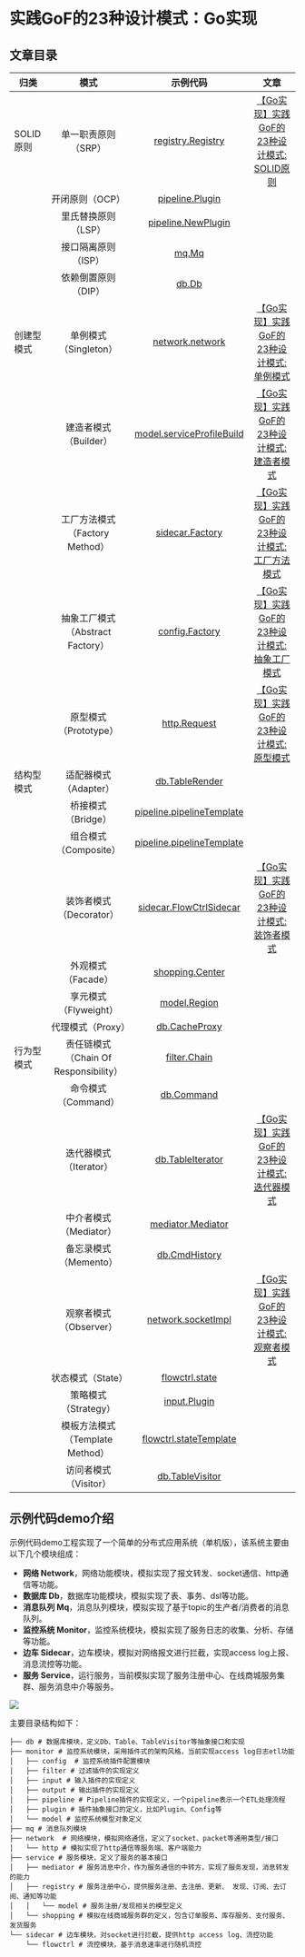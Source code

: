 # 实践GoF的23种设计模式：Go实现

## 文章目录

| 归类       |                 模式                  |                           示例代码                           |                             文章                             |
| ---------- | :-----------------------------------: | :----------------------------------------------------------: | :----------------------------------------------------------: |
| SOLID原则  |          单一职责原则（SRP）          |    [registry.Registry](demo/service/registry/registry.go)    | [【Go实现】实践GoF的23种设计模式: SOLID原则](docs/go_practice_design_pattern__solid_principle.md) |
|            |            开闭原则（OCP）            | [pipeline.Plugin](demo/monitor/pipeline/pipeline_plugin.go)  |                                                              |
|            |          里氏替换原则（LSP）          | [pipeline.NewPlugin](demo/monitor/pipeline/pipeline_plugin.go) |                                                              |
|            |          接口隔离原则（ISP）          |                    [mq.Mq](demo/mq/mq.go)                    |                                                              |
|            |          依赖倒置原则（DIP）          |                    [db.Db](demo/db/db.go)                    |                                                              |
| 创建型模式 |         单例模式（Singleton）         |          [network.network](demo/network/network.go)          | [【Go实现】实践GoF的23种设计模式: 单例模式](docs/go_practice_design_pattern__singleton.md) |
|            |         建造者模式（Builder）         | [model.serviceProfileBuild](demo/service/registry/model/service_profile.go) | [【Go实现】实践GoF的23种设计模式: 建造者模式](docs/go_practice_design_pattern__builder.md) |
|            |    工厂方法模式（Factory Method）     |      [sidecar.Factory](demo/sidecar/sidecar_factory.go)      | [【Go实现】实践GoF的23种设计模式: 工厂方法模式](docs/go_practice_design_pattern__factory_method.md) |
|            |   抽象工厂模式（Abstract Factory）    |   [config.Factory](demo/monitor/config/config_factory.go)    | [【Go实现】实践GoF的23种设计模式: 抽象工厂模式](docs/go_practice_design_pattern__abstract_factory.md) |
|            |         原型模式（Prototype）         |      [http.Request](demo/network/http/http_request.go)       | [【Go实现】实践GoF的23种设计模式: 原型模式](docs/go_practice_design_pattern__prototype.md) |
| 结构型模式 |         适配器模式（Adapter）         |             [db.TableRender](demo/db/console.go)             |                                                              |
|            |          桥接模式（Bridge）           | [pipeline.pipelineTemplate](demo/monitor/pipeline/pipeline_plugin.go) |                                                              |
|            |         组合模式（Composite）         | [pipeline.pipelineTemplate](demo/monitor/pipeline/pipeline_plugin.go) |                                                              |
|            |        装饰者模式（Decorator）        | [sidecar.FlowCtrlSidecar](demo/sidecar/flowctrl_sidecar.go)  | [【Go实现】实践GoF的23种设计模式: 装饰者模式](docs/go_practice_design_pattern__decorator.md) |
|            |          外观模式（Facade）           | [shopping.Center](demo/service/shopping/shopping_center.go)  |                                                              |
|            |         享元模式（Flyweight）         |    [model.Region](demo/service/registry/model/region.go)     |                                                              |
|            |           代理模式（Proxy）           |              [db.CacheProxy](demo/db/cache.go)               |                                                              |
| 行为型模式 | 责任链模式（Chain Of Responsibility） |     [filter.Chain](demo/monitor/filter/filter_chain.go)      |                                                              |
|            |          命令模式（Command）          |             [db.Command](demo/db/transaction.go)             |                                                              |
|            |        迭代器模式（Iterator）         |        [db.TableIterator](demo/db/table_iterator.go)         | [【Go实现】实践GoF的23种设计模式: 迭代器模式](docs/go_practice_design_pattern__iterator.md) |
|            |        中介者模式（Mediator）         |    [mediator.Mediator](demo/service/mediator/mediator.go)    |                                                              |
|            |         备忘录模式（Memento）         |           [db.CmdHistory](demo/db/transaction.go)            |                                                              |
|            |        观察者模式（Observer）         |         [network.socketImpl](demo/network/socket.go)         | [【Go实现】实践GoF的23种设计模式: 观察者模式](docs/go_practice_design_pattern__observer.md) |
|            |           状态模式（State）           |     [flowctrl.state](demo/sidecar/flowctrl/fc_state.go)      |                                                              |
|            |         策略模式（Strategy）          |      [input.Plugin](demo/monitor/input/input_plugin.go)      |                                                              |
|            |    模板方法模式（Template Method）    | [flowctrl.stateTemplate](demo/sidecar/flowctrl/fc_state.go)  |                                                              |
|            |         访问者模式（Visitor）         |         [db.TableVisitor](demo/db/table_visitor.go)          |                                                              |

## 示例代码demo介绍

示例代码demo工程实现了一个简单的分布式应用系统（单机版），该系统主要由以下几个模块组成：

- **网络 Network**，网络功能模块，模拟实现了报文转发、socket通信、http通信等功能。
- **数据库 Db**，数据库功能模块，模拟实现了表、事务、dsl等功能。
- **消息队列 Mq**，消息队列模块，模拟实现了基于topic的生产者/消费者的消息队列。
- **监控系统 Monitor**，监控系统模块，模拟实现了服务日志的收集、分析、存储等功能。
- **边车 Sidecar**，边车模块，模拟对网络报文进行拦截，实现access log上报、消息流控等功能。
- **服务 Service**，运行服务，当前模拟实现了服务注册中心、在线商城服务集群、服务消息中介等服务。

![](https://tva1.sinaimg.cn/large/e6c9d24egy1gzn32jkkduj213g0o00xq.jpg)

主要目录结构如下：

```shell
├── db # 数据库模块，定义Db、Table、TableVisitor等抽象接口和实现
├── monitor # 监控系统模块，采用插件式的架构风格，当前实现access log日志etl功能
│   ├── config  # 监控系统插件配置模块
│   ├── filter # 过滤插件的实现定义
│   ├── input # 输入插件的实现定义
│   ├── output # 输出插件的实现定义
│   ├── pipeline # Pipeline插件的实现定义，一个pipeline表示一个ETL处理流程
│   ├── plugin # 插件抽象接口的定义，比如Plugin、Config等
│   └── model # 监控系统模型对象定义
├── mq # 消息队列模块
├── network  # 网络模块，模拟网络通信，定义了socket、packet等通用类型/接口 
│   └── http # 模拟实现了http通信等服务端、客户端能力
├── service # 服务模块，定义了服务的基本接口
│   ├── mediator # 服务消息中介，作为服务通信的中转方，实现了服务发现，消息转发的能力
│   ├── registry # 服务注册中心，提供服务注册、去注册、更新、 发现、订阅、去订阅、通知等功能
│   │   └── model # 服务注册/发现相关的模型定义
│   └── shopping # 模拟在线商城服务群的定义，包含订单服务、库存服务、支付服务、发货服务
└── sidecar # 边车模块，对socket进行拦截，提供http access log、流控功能
    └── flowctrl # 流控模块，基于消息速率进行随机流控
```

